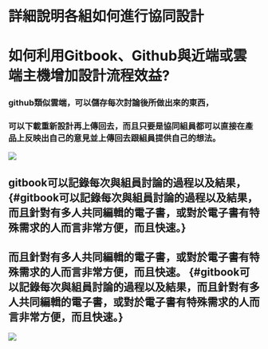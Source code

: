 # 詳細說明各組如何進行協同設計

# 如何利用Gitbook、Github與近端或雲端主機增加設計流程效益?

### github類似雲端，可以儲存每次討論後所做出來的東西，

### 可以下載重新設計再上傳回去，而且只要是協同組員都可以直接在產品上反映出自己的意見並上傳回去跟組員提供自己的想法。

![](/assets/9.png)

## gitbook可以記錄每次與組員討論的過程以及結果， {#gitbook可以記錄每次與組員討論的過程以及結果，而且針對有多人共同編輯的電子書，或對於電子書有特殊需求的人而言非常方便，而且快速。}

## 而且針對有多人共同編輯的電子書，或對於電子書有特殊需求的人而言非常方便，而且快速。 {#gitbook可以記錄每次與組員討論的過程以及結果，而且針對有多人共同編輯的電子書，或對於電子書有特殊需求的人而言非常方便，而且快速。}

![](/assets/8.png)



